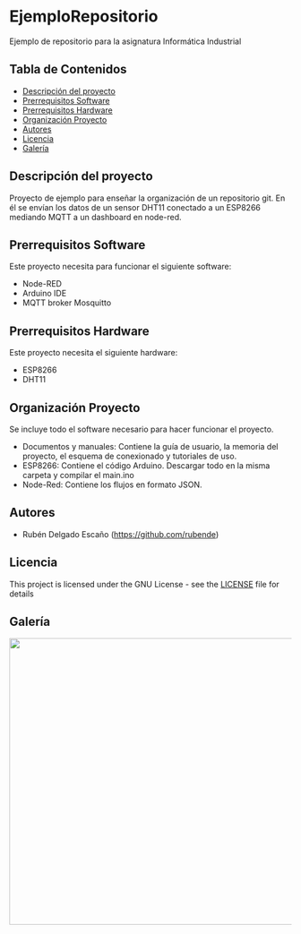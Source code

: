 # EjemploRepositorio
Ejemplo de repositorio para la asignatura Informática Industrial

## Tabla de Contenidos
* [Descripción del proyecto](#descripción-del-proyecto)
* [Prerrequisitos Software](#prerrequisitos-software)
* [Prerrequisitos Hardware](#prerrequisitos-hardware)
* [Organización Proyecto](#organización-proyecto)
* [Autores](#autores)
* [Licencia](#licencia)
* [Galería](#galería)

## Descripción del proyecto
Proyecto de ejemplo para enseñar la organización de un repositorio git. 
En él se envían los datos de un sensor DHT11 conectado a un ESP8266 mediando MQTT a un dashboard en node-red.

## Prerrequisitos Software
Este proyecto necesita para funcionar el siguiente software:
  - Node-RED
  - Arduino IDE
  - MQTT broker Mosquitto

## Prerrequisitos Hardware
Este proyecto necesita el siguiente hardware:
  - ESP8266
  - DHT11

## Organización Proyecto
Se incluye todo el software necesario para hacer funcionar el proyecto.
  - Documentos y manuales: Contiene la guía de usuario, la memoria del proyecto, el esquema de conexionado y tutoriales de uso.
  - ESP8266: Contiene el código Arduino. Descargar todo en la misma carpeta y compilar el main.ino
  - Node-Red: Contiene los flujos en formato JSON. 

## Autores
  - Rubén Delgado Escaño (https://github.com/rubende)


## Licencia
This project is licensed under the GNU License - see the [LICENSE](LICENSE) file for details

## Galería
<img src="/'Documentos y manuales'/esquema_conexion.pdf" width="512"> 